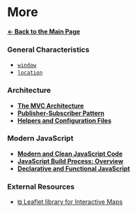 # More

[**&larr; Back to the Main Page**](./../README.md)

### General Characteristics

- [`window`](./window.md)
- [`location`](./location-property.md)

### Architecture

- [**The MVC Architecture**](./mvc.md)
- [**Publisher-Subscriber Pattern**](./psp.md)
- [**Helpers and Configuration Files**](./helpers-config.md)

### Modern JavaScript

- [**Modern and Clean JavaScript Code**](./modern-js-code.md)
- [**JavaScript Build Process: Overview**](./js-build-overview.md)
- [**Declarative and Functional JavaScript**](./declarative-functional.md)

### External Resources

- [&#10697; Leaflet library for Interactive Maps](https://leafletjs.com/)

<br>

<!--
[&larr; Back](./README.md)
-->
